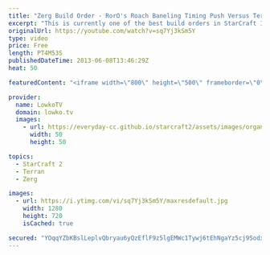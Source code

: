 ```yaml
---
title: "Zerg Build Order - RorO's Roach Baneling Timing Push Versus Terran (StarCraft 2 Heart of the Swarm)"
excerpt: "This is currently one of the best build orders in StarCraft II: Heart of the Swarm. I would highly suggest all Zerg players to try out this build order at least once versus a Terran that is going for a standard Reaper Expand or CC first. This build order is great versus Terran in the current metagame."
originalUrl: https://youtube.com/watch?v=sq7Yj3kSm5Y
type: video
price: Free
length: PT4M53S
publishedDateTime: 2013-06-08T13:46:29Z
heat: 50

featuredContent: "<iframe width=\"800\" height=\"500\" frameborder=\"0\" src=\"https://www.youtube.com/embed/sq7Yj3kSm5Y\" allow=\"accelerometer; autoplay; encrypted-media; gyroscope; picture-in-picture\" allowfullscreen></iframe>"

provider:
  name: LowkoTV
  domain: lowko.tv
  images:
    - url: https://everyday-cc.github.io/starcraft2/assets/images/organizations/lowko.tv-50x50.jpg
      width: 50
      height: 50

topics:
  - StarCraft 2
  - Terran
  - Zerg

images:
  - url: https://i.ytimg.com/vi/sq7Yj3kSm5Y/maxresdefault.jpg
    width: 1280
    height: 720
    isCached: true

secured: "YOqqYZbKBslLeplvQbryau6yQzEflF9z5lgEMWc1Tywj6tEhNgaYz5cj9SodxHO6pUl0XyQ946kUjfJE1JpeEm+oO8FSi+W8LQlM60+sXJZfaYgkOi4LVHihF1Mj7l8O7E3KK+X4VuRJv5sWP1E+837xOI7zhNFIUcvwm7I28GY9iaqYqACLH9OcavX+9pqvCDpdFjDftvKI5Qb34SDs5xnie8dTBIOcTmyNA3DfG09ifquof8qU9yZ10WYm1yYifuT+b7tozKclPsPim9/eFvYq5AgrxMebAuUv45oFWwfZ+0QFPOXJ8c7L8QknMb6O2OA8VR4Hzt8cMRH6G+8vzZj26qHIKoWEXRqBemu9sIs8sTcwfvYeCFMqlscPCA+ROX5hi3tl5vwUineOKC+MtMLTdkS6gbBO5rrDwPnJeEI=;JpBp03SxktDdo1nE1l4MAg=="
---
```


